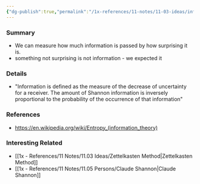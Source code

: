 ```yaml
---
{"dg-publish":true,"permalink":"/1x-references/11-notes/11-03-ideas/information-is-only-information-if-it-is-surprising/","title":"Information is only information if it is Surprising","created":"2024-02-14T20:18:29.353+03:00","updated":"2024-02-14T20:18:29.353+03:00"}
---
```



### Summary
- We can measure how much information is passed by how surprising it is.
- something not surprising is not information - we expected it

### Details
- "Information is defined as the measure of the decrease of uncertainty for a receiver. The amount of Shannon information is inversely proportional to the probability of the occurrence of that information"

### References
- https://en.wikipedia.org/wiki/Entropy_(information_theory)

### Interesting Related
- [[1x - References/11 Notes/11.03 Ideas/Zettelkasten Method\|Zettelkasten Method]]
- [[1x - References/11 Notes/11.05 Persons/Claude Shannon\|Claude Shannon]]